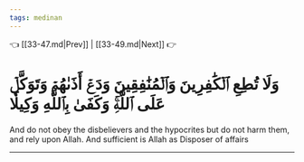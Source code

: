 ```yaml
---
tags: medinan
---
```


👈 [[33-47.md|Prev]] | [[33-49.md|Next]] 👉

# وَلَا تُطِعِ ٱلۡكَٰفِرِينَ وَٱلۡمُنَٰفِقِينَ وَدَعۡ أَذَىٰهُمۡ وَتَوَكَّلۡ عَلَى ٱللَّهِۚ وَكَفَىٰ بِٱللَّهِ وَكِيلٗا

And do not obey the disbelievers and the hypocrites but do not harm them, and rely upon Allah. And sufficient is Allah as Disposer of affairs

---

